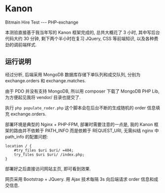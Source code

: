 Kanon
=====

Bitmain Hire Test --- PHP-exchange

本测验直接基于我当年写的 Kanon 框架完成的, 总共大概花了 3 小时, 其中写后台代码大约 30 分钟, 剩下两个半小时在复习 JQuery, CSS 等前端知识, 以及各种费劲的调前端样式.

## 运行说明

经过分析, 后端采用 MongoDB 数据库存储下单队列和成交队列, 分别为 exchange.orders 和 exchange.matches.

由于 PDO 并没有支持 MongoDB, 所以用 composer 下载了 MongoDB PHP Lib, 为方便起见我将 vendor/ 目录也提交了.

执行 `php populate_roder.php` 这个脚本会在后台不断的生成随机的 order 信息填充 exchange.orders.

部署环境是典型的 Nginx + PHP-FPM, 部署时需要注意的一点是, 我的 Kanon 框架的路由并不依赖于 PATH_INFO 而是依赖于 REQUEST_URI, 无需纠结 nginx 中 path_info 的配置问题:

	location / {
		#try_files $uri $uri/ =404;
		try_files $uri $uri/ /index.php;
    }

部署好之后直接访问网站主页, 即可看到效果.

网页采用 Bootstrap + JQuery. 用 Ajax 技术每隔 3s 向后端请求 order 信息和成交信息.

